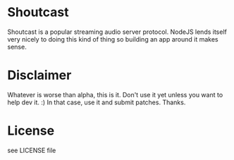 Shoutcast
============

Shoutcast is a popular streaming audio server protocol. NodeJS lends itself very nicely to doing this kind of thing so building an app around it makes sense.


Disclaimer
============

Whatever is worse than alpha, this is it. Don't use it yet unless you want to help dev it. :) In that case, use it and submit patches. Thanks.


License
============

see LICENSE file